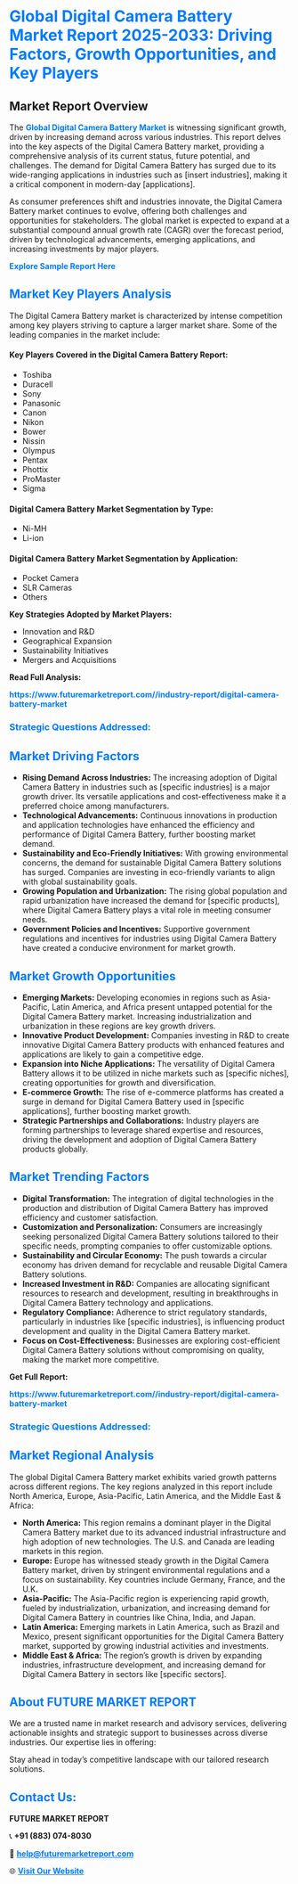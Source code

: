 <h1 style="color: #007BFF;">Global Digital Camera Battery Market Report 2025-2033: Driving Factors, Growth Opportunities, and Key Players</h1>

<section id="overview">
<h2>Market Report Overview</h2>
<p>The <a href="https://www.futuremarketreport.com//industry-report/digital-camera-battery-market" style="color: #007BFF; text-decoration: none;"><strong>Global Digital Camera Battery Market</strong></a> is witnessing significant growth, driven by increasing demand across various industries. This report delves into the key aspects of the Digital Camera Battery market, providing a comprehensive analysis of its current status, future potential, and challenges. The demand for Digital Camera Battery has surged due to its wide-ranging applications in industries such as [insert industries], making it a critical component in modern-day [applications].</p>
<p>As consumer preferences shift and industries innovate, the Digital Camera Battery market continues to evolve, offering both challenges and opportunities for stakeholders. The global market is expected to expand at a substantial compound annual growth rate (CAGR) over the forecast period, driven by technological advancements, emerging applications, and increasing investments by major players.</p>
</section>

<section id="overview">
<p><a href="https://www.futuremarketreport.com//request-sample/reportId=56091" style="color: #007BFF; text-decoration: none;"><strong>Explore Sample Report Here</strong></a></p>
</section>

<section id="key-players">
<h2 style="color: #007BFF;">Market Key Players Analysis</h2>
<p>The Digital Camera Battery market is characterized by intense competition among key players striving to capture a larger market share. Some of the leading companies in the market include:</p>
<h4>Key Players Covered in the Digital Camera Battery Report:</h4>
<ul><li>Toshiba</li><li>Duracell</li><li>Sony</li><li>Panasonic</li><li>Canon</li><li>Nikon</li><li>Bower</li><li>Nissin</li><li>Olympus</li><li>Pentax</li><li>Phottix</li><li>ProMaster</li><li>Sigma</li></ul>
<h4>Digital Camera Battery Market Segmentation by Type:</h4>
<ul><li>Ni-MH</li><li>Li-ion</li></ul>

<h4>Digital Camera Battery Market Segmentation by Application:</h4>
<ul><li>Pocket Camera</li><li>SLR Cameras</li><li>Others</li></ul>
<p><strong>Key Strategies Adopted by Market Players:</strong></p>
<ul>
<li>Innovation and R&D</li>
<li>Geographical Expansion</li>
<li>Sustainability Initiatives</li>
<li>Mergers and Acquisitions</li>
</ul>
</section>

<section>
<p><strong>Read Full Analysis: </strong></p><a href="https://www.futuremarketreport.com//industry-report/digital-camera-battery-market" style="color: #007BFF; text-decoration: none;"><strong>https://www.futuremarketreport.com//industry-report/digital-camera-battery-market</strong></a>
<h3 style="color: #007BFF;">Strategic Questions Addressed:</h3>
</section>

<section id="driving-factors">
<h2 style="color: #007BFF;">Market Driving Factors</h2>
<ul>
<li><strong>Rising Demand Across Industries:</strong> The increasing adoption of Digital Camera Battery in industries such as [specific industries] is a major growth driver. Its versatile applications and cost-effectiveness make it a preferred choice among manufacturers.</li>
<li><strong>Technological Advancements:</strong> Continuous innovations in production and application technologies have enhanced the efficiency and performance of Digital Camera Battery, further boosting market demand.</li>
<li><strong>Sustainability and Eco-Friendly Initiatives:</strong> With growing environmental concerns, the demand for sustainable Digital Camera Battery solutions has surged. Companies are investing in eco-friendly variants to align with global sustainability goals.</li>
<li><strong>Growing Population and Urbanization:</strong> The rising global population and rapid urbanization have increased the demand for [specific products], where Digital Camera Battery plays a vital role in meeting consumer needs.</li>
<li><strong>Government Policies and Incentives:</strong> Supportive government regulations and incentives for industries using Digital Camera Battery have created a conducive environment for market growth.</li>
</ul>
</section>

<section id="growth-opportunities">
<h2 style="color: #007BFF;">Market Growth Opportunities</h2>
<ul>
<li><strong>Emerging Markets:</strong> Developing economies in regions such as Asia-Pacific, Latin America, and Africa present untapped potential for the Digital Camera Battery market. Increasing industrialization and urbanization in these regions are key growth drivers.</li>
<li><strong>Innovative Product Development:</strong> Companies investing in R&D to create innovative Digital Camera Battery products with enhanced features and applications are likely to gain a competitive edge.</li>
<li><strong>Expansion into Niche Applications:</strong> The versatility of Digital Camera Battery allows it to be utilized in niche markets such as [specific niches], creating opportunities for growth and diversification.</li>
<li><strong>E-commerce Growth:</strong> The rise of e-commerce platforms has created a surge in demand for Digital Camera Battery used in [specific applications], further boosting market growth.</li>
<li><strong>Strategic Partnerships and Collaborations:</strong> Industry players are forming partnerships to leverage shared expertise and resources, driving the development and adoption of Digital Camera Battery products globally.</li>
</ul>
</section>

<section id="trending-factors">
<h2 style="color: #007BFF;">Market Trending Factors</h2>
<ul>
<li><strong>Digital Transformation:</strong> The integration of digital technologies in the production and distribution of Digital Camera Battery has improved efficiency and customer satisfaction.</li>
<li><strong>Customization and Personalization:</strong> Consumers are increasingly seeking personalized Digital Camera Battery solutions tailored to their specific needs, prompting companies to offer customizable options.</li>
<li><strong>Sustainability and Circular Economy:</strong> The push towards a circular economy has driven demand for recyclable and reusable Digital Camera Battery solutions.</li>
<li><strong>Increased Investment in R&D:</strong> Companies are allocating significant resources to research and development, resulting in breakthroughs in Digital Camera Battery technology and applications.</li>
<li><strong>Regulatory Compliance:</strong> Adherence to strict regulatory standards, particularly in industries like [specific industries], is influencing product development and quality in the Digital Camera Battery market.</li>
<li><strong>Focus on Cost-Effectiveness:</strong> Businesses are exploring cost-efficient Digital Camera Battery solutions without compromising on quality, making the market more competitive.</li>
</ul>
</section>

<section>
<p><strong>Get Full Report: </strong></p><a href="https://www.futuremarketreport.com//industry-report/digital-camera-battery-market" style="color: #007BFF; text-decoration: none;"><strong>https://www.futuremarketreport.com//industry-report/digital-camera-battery-market</strong></a>
<h3 style="color: #007BFF;">Strategic Questions Addressed:</h3>
</section>


<section id="regional-analysis">
<h2 style="color: #007BFF;">Market Regional Analysis</h2>
<p>The global Digital Camera Battery market exhibits varied growth patterns across different regions. The key regions analyzed in this report include North America, Europe, Asia-Pacific, Latin America, and the Middle East & Africa:</p>
<ul>
<li><strong>North America:</strong> This region remains a dominant player in the Digital Camera Battery market due to its advanced industrial infrastructure and high adoption of new technologies. The U.S. and Canada are leading markets in this region.</li>
<li><strong>Europe:</strong> Europe has witnessed steady growth in the Digital Camera Battery market, driven by stringent environmental regulations and a focus on sustainability. Key countries include Germany, France, and the U.K.</li>
<li><strong>Asia-Pacific:</strong> The Asia-Pacific region is experiencing rapid growth, fueled by industrialization, urbanization, and increasing demand for Digital Camera Battery in countries like China, India, and Japan.</li>
<li><strong>Latin America:</strong> Emerging markets in Latin America, such as Brazil and Mexico, present significant opportunities for the Digital Camera Battery market, supported by growing industrial activities and investments.</li>
<li><strong>Middle East & Africa:</strong> The region’s growth is driven by expanding industries, infrastructure development, and increasing demand for Digital Camera Battery in sectors like [specific sectors].</li>
</ul>
</section>

<footer>
<h2 style="color: #007BFF;">About FUTURE MARKET REPORT</h2>
<p>We are a trusted name in market research and advisory services, delivering actionable insights and strategic support to businesses across diverse industries. Our expertise lies in offering:</p>

<p>Stay ahead in today’s competitive landscape with our tailored research solutions.</p>

<h2 style="color: #007BFF;">Contact Us:</h2>
<p><strong>FUTURE MARKET REPORT</strong></p>
<p>📞 <strong>+91 (883) 074-8030</strong></p>
<p>📧 <strong><a href="mailto:help@futuremarketreport.com" style="color: #007BFF;">help@futuremarketreport.com</a></strong></p>
<p>🌐 <strong><a href="https://www.futuremarketreport.com/" style="color: #007BFF;">Visit Our Website</a></strong></p>
</footer>